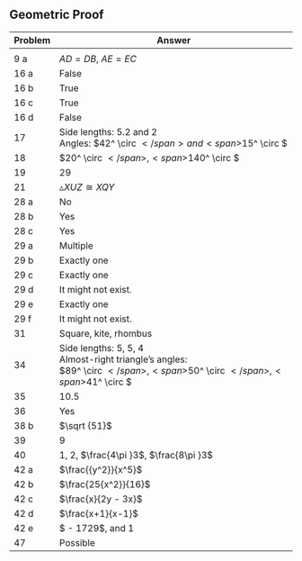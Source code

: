 
## Geometric Proof


|Problem|Answer|
|-------|------|
|||
|9 a|$AD = DB$, $AE = EC$|
|16 a|False|
|16 b|True|
|16 c|True|
|16 d|False|
|17|Side lengths: 5.2 and 2<br>Angles: <span>$42^ \circ $</span> and <span>$15^ \circ $</span>|
|18|<span>$20^ \circ $</span>, <span>$140^ \circ $</span>|
|19|29|
|21|$\vartriangle XUZ \cong XQY$|
|28 a|No|
|28 b|Yes|
|28 c|Yes|
|29 a|Multiple|
|29 b|Exactly one|
|29 c|Exactly one|
|29 d|It might not exist.|
|29 e|Exactly one|
|29 f|It might not exist.|
|31|Square, kite, rhombus|
|34|Side lengths: 5, 5, 4<br>Almost-right triangle’s angles:<br><span>$89^ \circ $</span>, <span>$50^ \circ $</span>, <span>$41^ \circ $</span>|
|35|10.5|
|36|Yes|
|38 b|<span>$\sqrt {51}$</span>|
|39|9|
|40|1, 2, $\frac{4\pi }3$, $\frac{8\pi }3$|
|42 a|<span>$\frac{{y^2}}{x^5}$</span>|
|42 b|<span>$\frac{25{x^2}}{16}$</span>|
|42 c|<span>$\frac{x}{2y - 3x}$</span>|
|42 d|<span>$\frac{x+1}{x-1}$</span>|
|42 e|<span>$ - 1729$</span>, and 1|
|47|Possible|
